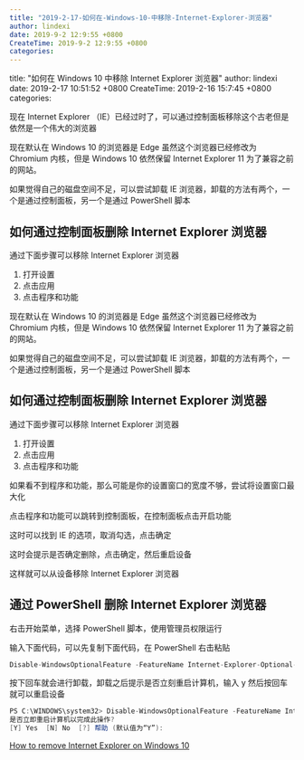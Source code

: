 ```yaml
---
title: "2019-2-17-如何在-Windows-10-中移除-Internet-Explorer-浏览器"
author: lindexi
date: 2019-9-2 12:9:55 +0800
CreateTime: 2019-9-2 12:9:55 +0800
categories: 
---
```


title: "如何在 Windows 10 中移除 Internet Explorer 浏览器"
author: lindexi
date: 2019-2-17 10:51:52 +0800
CreateTime: 2019-2-16 15:7:45 +0800
categories: 

<!--more-->



现在 Internet Explorer （IE）已经过时了，可以通过控制面板移除这个古老但是依然是一个伟大的浏览器

<!--more-->


<!-- csdn -->

现在默认在 Windows 10 的浏览器是 Edge 虽然这个浏览器已经修改为 Chromium 内核，但是 Windows 10 依然保留 Internet Explorer 11 为了兼容之前的网站。

如果觉得自己的磁盘空间不足，可以尝试卸载 IE 浏览器，卸载的方法有两个，一个是通过控制面板，另一个是通过 PowerShell 脚本

## 如何通过控制面板删除 Internet Explorer 浏览器

通过下面步骤可以移除 Internet Explorer 浏览器

1. 打开设置
1. 点击应用
1. 点击程序和功能

<!-- ![](image/如何在 Windows 10 中移除 Internet Explorer 浏览器/如何在 Windows 10 中移除 Internet Explorer---
title: "如何在 Windows 10 中移除 Internet Explorer 浏览器"
author: lindexi
date: 2019-2-17 10:51:52 +0800
CreateTime: 2019-2-16 15:7:45 +0800
categories: 
---

现在 Internet Explorer （IE）已经过时了，可以通过控制面板移除这个古老但是依然是一个伟大的浏览器

<!--more-->


<!-- csdn -->

现在默认在 Windows 10 的浏览器是 Edge 虽然这个浏览器已经修改为 Chromium 内核，但是 Windows 10 依然保留 Internet Explorer 11 为了兼容之前的网站。

如果觉得自己的磁盘空间不足，可以尝试卸载 IE 浏览器，卸载的方法有两个，一个是通过控制面板，另一个是通过 PowerShell 脚本

## 如何通过控制面板删除 Internet Explorer 浏览器

通过下面步骤可以移除 Internet Explorer 浏览器

1. 打开设置
1. 点击应用
1. 点击程序和功能

<!-- ![](image/如何在 Windows 10 中移除 Internet Explorer 浏览器/如何在 Windows 10 中移除 Internet Explorer 浏览器0.png) -->

如果看不到程序和功能，那么可能是你的设置窗口的宽度不够，尝试将设置窗口最大化

点击程序和功能可以跳转到控制面板，在控制面板点击开启功能

<!-- ![](image/如何在 Windows 10 中移除 Internet Explorer 浏览器/如何在 Windows 10 中移除 Internet Explorer 浏览器1.png) -->

这时可以找到 IE 的选项，取消勾选，点击确定

这时会提示是否确定删除，点击确定，然后重启设备

这样就可以从设备移除 Internet Explorer 浏览器

## 通过 PowerShell 删除 Internet Explorer 浏览器

右击开始菜单，选择 PowerShell 脚本，使用管理员权限运行

输入下面代码，可以先复制下面代码，在 PowerShell 右击粘贴

```csharp
Disable-WindowsOptionalFeature -FeatureName Internet-Explorer-Optional-amd64 –Online
```

按下回车就会进行卸载，卸载之后提示是否立刻重启计算机，输入 y 然后按回车就可以重启设备

```csharp
PS C:\WINDOWS\system32> Disable-WindowsOptionalFeature -FeatureName Internet-Explorer-Optional-amd64 -Online
是否立即重启计算机以完成此操作?
[Y] Yes  [N] No  [?] 帮助 (默认值为“Y”):
```

[How to remove Internet Explorer on Windows 10](https://www.windowscentral.com/how-remove-internet-explorer-11-windows-10?utm_source=wc_tw&utm_medium=tw_card&utm_content=46467&utm_campaign=social )

